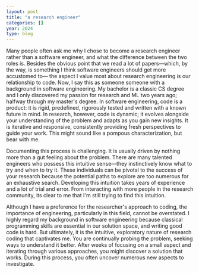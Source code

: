 ```yaml
---
layout: post
title: "a research engineer"
categories: []
year: 2024
type: blog
---
```

Many people often ask me why I chose to become a research engineer rather than a software engineer, and what the difference between the two roles is. Besides the obvious point that we read a lot of papers—which, by the way, is something I think software engineers should get more accustomed to— the aspect I value most about research engineering is our relationship to code. Now, I say this as someone someone with a background in software engineering. My bachelor is a classic CS degree and I only discovered my passion for research and ML two years ago; halfway through my master's degree. In software engineering, code is a product: it is rigid, predefined, rigorously tested and written with a known future in mind. In research, however, code is dynamic; it evolves alongside your understanding of the problem and adapts as you gain new insights. It is iterative and responsive, consistently providing fresh perspectives to guide your work. This might sound like a pompous characterization, but bear with me. 

Documenting this process is challenging. It is usually driven by nothing more than a gut feeling about the problem. There are many talented engineers who possess this intuitive sense—they instinctively know what to try and when to try it. These individuals can be pivotal to the success of your research because the potential paths to explore are too numerous for an exhaustive search. Developing this intuition takes years of experience and a lot of trial and error. From interacting with more people in the research community, its clear to me that I'm still trying to find this intuition.

Although I have a preference for the researcher's approach to coding, the importance of engineering, particularly in this field, cannot be overstated. I highly regard my background in software engineering because classical programming skills are essential in our solution space, and writing good code is hard. But ultimately, it is the intuitive, exploratory nature of research coding that captivates me. You are continually probing the problem, seeking ways to understand it better. After weeks of focusing on a small aspect and iterating through various approaches, you might discover a solution that works. During this process, you often uncover numerous new aspects to investigate.

